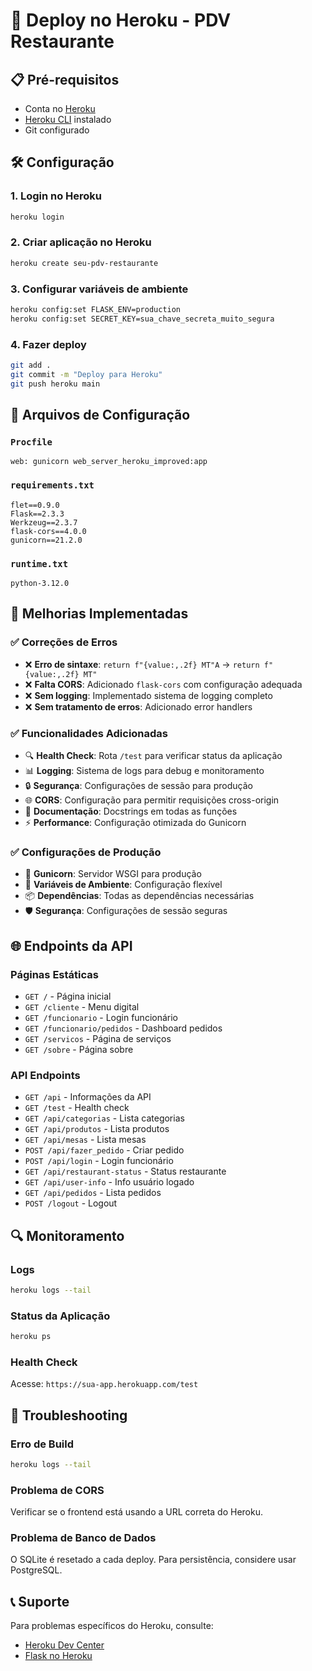 # 🚀 Deploy no Heroku - PDV Restaurante

## 📋 Pré-requisitos

- Conta no [Heroku](https://heroku.com)
- [Heroku CLI](https://devcenter.heroku.com/articles/heroku-cli) instalado
- Git configurado

## 🛠️ Configuração

### 1. Login no Heroku
```bash
heroku login
```

### 2. Criar aplicação no Heroku
```bash
heroku create seu-pdv-restaurante
```

### 3. Configurar variáveis de ambiente
```bash
heroku config:set FLASK_ENV=production
heroku config:set SECRET_KEY=sua_chave_secreta_muito_segura
```

### 4. Fazer deploy
```bash
git add .
git commit -m "Deploy para Heroku"
git push heroku main
```

## 📁 Arquivos de Configuração

### `Procfile`
```
web: gunicorn web_server_heroku_improved:app
```

### `requirements.txt`
```
flet==0.9.0
Flask==2.3.3
Werkzeug==2.3.7
flask-cors==4.0.0
gunicorn==21.2.0
```

### `runtime.txt`
```
python-3.12.0
```

## 🔧 Melhorias Implementadas

### ✅ **Correções de Erros**
- ❌ **Erro de sintaxe**: `return f"{value:,.2f} MT"A` → `return f"{value:,.2f} MT"`
- ❌ **Falta CORS**: Adicionado `flask-cors` com configuração adequada
- ❌ **Sem logging**: Implementado sistema de logging completo
- ❌ **Sem tratamento de erros**: Adicionado error handlers

### ✅ **Funcionalidades Adicionadas**
- 🔍 **Health Check**: Rota `/test` para verificar status da aplicação
- 📊 **Logging**: Sistema de logs para debug e monitoramento
- 🔒 **Segurança**: Configurações de sessão para produção
- 🌐 **CORS**: Configuração para permitir requisições cross-origin
- 📝 **Documentação**: Docstrings em todas as funções
- ⚡ **Performance**: Configuração otimizada do Gunicorn

### ✅ **Configurações de Produção**
- 🚀 **Gunicorn**: Servidor WSGI para produção
- 🔧 **Variáveis de Ambiente**: Configuração flexível
- 📦 **Dependências**: Todas as dependências necessárias
- 🛡️ **Segurança**: Configurações de sessão seguras

## 🌐 Endpoints da API

### Páginas Estáticas
- `GET /` - Página inicial
- `GET /cliente` - Menu digital
- `GET /funcionario` - Login funcionário
- `GET /funcionario/pedidos` - Dashboard pedidos
- `GET /servicos` - Página de serviços
- `GET /sobre` - Página sobre

### API Endpoints
- `GET /api` - Informações da API
- `GET /test` - Health check
- `GET /api/categorias` - Lista categorias
- `GET /api/produtos` - Lista produtos
- `GET /api/mesas` - Lista mesas
- `POST /api/fazer_pedido` - Criar pedido
- `POST /api/login` - Login funcionário
- `GET /api/restaurant-status` - Status restaurante
- `GET /api/user-info` - Info usuário logado
- `GET /api/pedidos` - Lista pedidos
- `POST /logout` - Logout

## 🔍 Monitoramento

### Logs
```bash
heroku logs --tail
```

### Status da Aplicação
```bash
heroku ps
```

### Health Check
Acesse: `https://sua-app.herokuapp.com/test`

## 🚨 Troubleshooting

### Erro de Build
```bash
heroku logs --tail
```

### Problema de CORS
Verificar se o frontend está usando a URL correta do Heroku.

### Problema de Banco de Dados
O SQLite é resetado a cada deploy. Para persistência, considere usar PostgreSQL.

## 📞 Suporte

Para problemas específicos do Heroku, consulte:
- [Heroku Dev Center](https://devcenter.heroku.com/)
- [Flask no Heroku](https://devcenter.heroku.com/articles/python-gunicorn) 